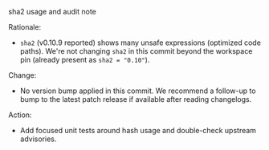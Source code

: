 sha2 usage and audit note

Rationale:
- `sha2` (v0.10.9 reported) shows many unsafe expressions (optimized code paths). We're not changing `sha2` in this commit beyond the workspace pin (already present as `sha2 = "0.10"`).

Change:
- No version bump applied in this commit. We recommend a follow-up to bump to the latest patch release if available after reading changelogs.

Action:
- Add focused unit tests around hash usage and double-check upstream advisories.
